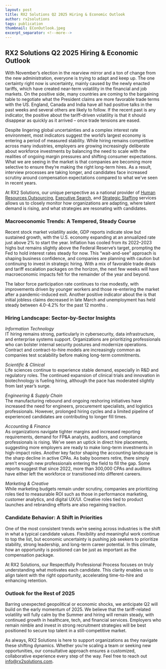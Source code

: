 ```yaml
---
layout: post
title: RX2 Solutions Q2 2025 Hiring & Economic Outlook
author: rx2solutions
tags: publication
thumbnail: EConOutlook.jpeg
excerpt_separator: <!--more-->
---
```

<h2>RX2 Solutions Q2 2025 Hiring & Economic Outlook</h2>

With November’s election in the rearview mirror and a ton of change from the new administration, everyone is trying to adapt and keep up.  The one certainty right now is uncertainty, mainly caused by the newly enacted tariffs, which have created <!--more-->near-term volatility in the financial and job markets.  On the positive side, many countries are coming to the bargaining table to negotiate what the President claims are more favorable trade terms with the US.  England, Canada and India have all had positive talks in the past weeks and several others are likely to follow.  If the recent past is any indicator, the positive about the tariff-driven volatility is that it should disappear as quickly as it arrived – once trade tensions are eased.

Despite lingering global uncertainties and a complex interest rate environment, most indicators suggest the world’s largest economy is entering a period of measured stability. While hiring remains competitive across many industries, employers are growing increasingly deliberate about workforce investments by balancing the need to scale with the realities of ongoing margin pressures and shifting consumer expectations.  What we are seeing in the market is that companies are becoming more selective to ensure they’re making the right long-term hires. As a result, interview processes are taking longer, and candidates face increased scrutiny around compensation expectations compared to what we’ve seen in recent years.

At RX2 Solutions, our unique perspective as a national provider of [Human Resources Outsourcing](https://rx2solutions.com/human-resource-outsourcing.html), [Executive Search](https://rx2solutions.com/executive-search.html), and [Strategic Staffing](https://rx2solutions.com/strategic-staffing.html) services allows us to closely monitor how organizations are adapting, where talent demand is rising, and what strategies are resonating with candidates.

<H3>Macroeconomic Trends: A Tempered, Steady Course</h3>

Recent stock market volatility aside, GDP reports indicate slow but sustained growth, with the U.S. economy expanding at an annualized rate just above 2% to start the year. Inflation has cooled from its 2022–2023 highs but remains slightly above the Federal Reserve’s target, prompting the Fed to hold interest rates steady for now. This “wait-and-see” approach is shaping business confidence, and companies are planning with caution but continuing to invest in strategic hiring.  With a mix of favorable trade deals and tariff escalation packages on the horizon, the next few weeks will have macroeconomic impacts felt for the remainder of the year and beyond.

The labor force participation rate continues to rise modestly, with improvements driven by younger workers and those re-entering the market after a pandemic-induced exit. Another positive indicator about the is that initial jobless claims decreased in late March and unemployment has held steady between 4.0-4.2% for the past 12 months .

<h3>Hiring Landscape: Sector-by-Sector Insights</h3>

 _Information Technology_<br>
IT hiring remains strong, particularly in cybersecurity, data infrastructure, and enterprise systems support. Organizations are prioritizing professionals who can bolster internal security postures and modernize operations. Contract and contract-to-hire models are increasingly common as companies test scalability before making long-term commitments.

_Scientific & Clinical_<br>
Life sciences continue to experience stable demand, especially in R&D and regulatory roles. The continued expansion of clinical trials and innovation in biotechnology is fueling hiring, although the pace has moderated slightly from last year’s surge.

_Engineering & Supply Chain_<br>
The manufacturing rebound and ongoing reshoring initiatives have increased the need for engineers, procurement specialists, and logistics professionals. However, prolonged hiring cycles and a limited pipeline of experienced candidates are contributing to longer fill times.

_Accounting & Finance_<br>
As organizations navigate tighter margins and increased reporting requirements, demand for FP&A analysts, auditors, and compliance professionals is rising. We’ve seen an uptick in direct hire placements, suggesting more employers are ready to make long-term investments in high-impact roles.  Another key factor shaping the accounting landscape is the sharp decline in active CPAs. As baby boomers retire, there simply aren’t enough new professionals entering the field to fill the gap. Some reports suggest that since 2022, more than 300,000 CPAs and auditors have either left the workforce or transitioned into different careers.

_Marketing & Creative_<br>
While marketing budgets remain under scrutiny, companies are prioritizing roles tied to measurable ROI such as those in performance marketing, customer analytics, and digital UX/UI. Creative roles tied to product launches and rebranding efforts are also regaining traction.

<h3>Candidate Behavior: A Shift in Priorities</h3>

One of the most consistent trends we’re seeing across industries is the shift in what a typical candidate values. Flexibility and meaningful work continue to top the list, but economic uncertainty is pushing job seekers to prioritize stability, strong leadership, and long-term career potential. In this climate, how an opportunity is positioned can be just as important as the compensation package.

At RX2 Solutions, our Respectfully Professional Process focuses on truly understanding what motivates each candidate. This clarity enables us to align talent with the right opportunity, accelerating time-to-hire and enhancing retention.

<h3>Outlook for the Rest of 2025</h3>

Barring unexpected geopolitical or economic shocks, we anticipate Q2 will build on the early momentum of 2025. We believe that the tariff-related volatility will fully calm by the Summer and hiring will remain steady, with continued growth in healthcare, tech, and financial services. Employers who remain nimble and invest in strong recruitment strategies will be best positioned to secure top talent in a still-competitive market.

As always, RX2 Solutions is here to support organizations as they navigate these shifting dynamics. Whether you’re scaling a team or seeking new opportunities, our consultative approach ensures a customized, collaborative experience every step of the way. Feel free to reach out [info@rx2solutions.com](mailto:info@rx2solutions.com).
